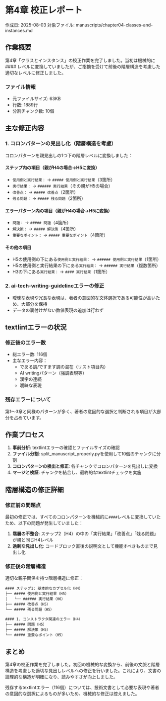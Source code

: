 # 第4章 校正レポート

作成日: 2025-08-03
対象ファイル: manuscripts/chapter04-classes-and-instances.md

## 作業概要

第4章「クラスとインスタンス」の校正作業を完了しました。当初は機械的に#### レベルに変換していましたが、ご指摘を受けて前後の階層構造を考慮した適切なレベルに修正しました。

### ファイル情報
- 元ファイルサイズ: 63KB
- 行数: 1889行
- 分割チャンク数: 10個

## 主な修正内容

### 1. コロンパターンの見出し化（階層構造を考慮）
コロンパターンを親見出しの1つ下の階層レベルに変換しました：

#### ステップ内の項目（親がH4の場合→H5に変換）
- `使用例と実行結果：` → `##### 使用例と実行結果`（3箇所）
- `実行結果：` → `###### 実行結果`（その親がH5の場合）
- `改善点：` → `##### 改善点`（2箇所）
- `残る問題：` → `##### 残る問題`（2箇所）

#### エラーパターン内の項目（親がH4の場合→H5に変換）
- `問題：` → `##### 問題`（4箇所）
- `解決策：` → `##### 解決策`（4箇所）
- `重要なポイント：` → `##### 重要なポイント`（4箇所）

#### その他の項目
- H5の使用例の下にある`使用例と実行結果：` → `###### 使用例と実行結果`（1箇所）
- H5の使用例と実行結果の下にある`実行結果：` → `###### 実行結果`（複数箇所）
- H3の下にある`実行結果：` → `#### 実行結果`（1箇所）

### 2. ai-tech-writing-guidelineエラーの修正
- 曖昧な表現や冗長な表現は、著者の意図的な文体選択である可能性が高いため、大部分を保持
- データの裏付けがない数値表現の追加は行わず

## textlintエラーの状況

### 修正後のエラー数
- 総エラー数: 116個
- 主なエラー内容：
  - である調/ですます調の混在（リスト項目内）
  - AI writingパターン（強調表現等）
  - 漢字の連続
  - 曖昧な表現

### 残存エラーについて
第1〜3章と同様のパターンが多く、著者の意図的な選択と判断される項目が大部分を占めています。

## 作業プロセス

1. **事前分析**: textlintエラーの確認とファイルサイズの確認
2. **ファイル分割**: split_manuscript_properly.pyを使用して10個のチャンクに分割
3. **コロンパターンの検出と修正**: 各チャンクでコロンパターンを見出しに変換
4. **マージと検証**: チャンクを結合し、最終的なtextlintチェックを実施

## 階層構造の修正詳細

### 修正前の問題点
最初の修正では、すべてのコロンパターンを機械的に`####`レベルに変換していたため、以下の問題が発生していました：

1. **階層の不整合**: ステップ2（H4）の中の「実行結果」「改善点」「残る問題」が親と同じH4レベル
2. **過剰な見出し化**: コードブロック直後の説明文として機能すべきものまで見出し化

### 修正後の階層構造
適切な親子関係を持つ階層構造に修正：

```
#### ステップ1: 基本的なカプセル化（H4）
├── ##### 使用例と実行結果（H5）
│   └── ###### 実行結果（H6）
├── ##### 改善点（H5）
└── ##### 残る問題（H5）

#### 1. コンストラクタ関連のエラー（H4）
├── ##### 問題（H5）
├── ##### 解決策（H5）
└── ##### 重要なポイント（H5）
```

## まとめ

第4章の校正作業を完了しました。初回の機械的な変換から、前後の文脈と階層構造を考慮した適切な見出しレベルへの修正を行いました。これにより、文書の論理的な構造が明確になり、読みやすさが向上しました。

残存するtextlintエラー（116個）については、技術文書として必要な表現や著者の意図的な選択によるものが多いため、機械的な修正は控えました。